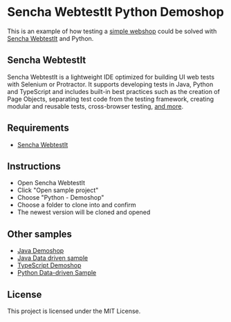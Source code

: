 # Sencha WebtestIt Python Demoshop

This is an example of how testing a [simple webshop](http://demoshop.webtestit.com/) could be solved with [Sencha WebtestIt](https://docs.sencha.com/webtestit/) and Python.

## Sencha WebtestIt

Sencha WebtestIt is a lightweight IDE optimized for building UI web tests with Selenium or Protractor. It supports developing tests in Java, Python and TypeScript and includes built-in best practices such as the creation of Page Objects, separating test code from the testing framework, creating modular and reusable tests, cross-browser testing, [and more](https://docs.sencha.com/webtestit/).

## Requirements

* [Sencha WebtestIt](https://docs.sencha.com/webtestit/)

## Instructions

* Open Sencha WebtestIt
* Click "Open sample project"
* Choose "Python - Demoshop"
* Choose a folder to clone into and confirm
* The newest version will be cloned and opened

## Other samples

* [Java Demoshop](https://github.com/extjs/RxSe-java-demoshop)
* [Java Data driven sample](https://github.com/extjs/RxSe-java-data-driven-sample)
* [TypeScript Demoshop](https://github.com/extjs/RxSe-ts-demoshop)
* [Python Data-driven Sample](https://github.com/extjs/RxSe-python-data-driven-sample)

## License

This project is licensed under the MIT License.
